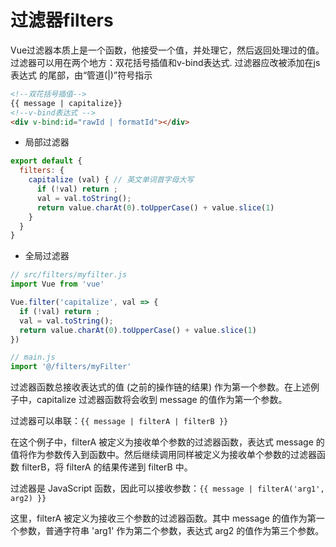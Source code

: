 # 过滤器filters

Vue过滤器本质上是一个函数，他接受一个值，并处理它，然后返回处理过的值。    
过滤器可以用在两个地方：双花括号插值和v-bind表达式. 过滤器应改被添加在js表达式
的尾部，由“管道(|)”符号指示

```html
<!--双花括号插值-->
{{ message | capitalize}}
<!--v-bind表达式 -->
<div v-bind:id="rawId | formatId"></div>
```
- 局部过滤器
```javascript
export default {
  filters: {
    capitalize (val) { // 英文单词首字母大写
      if (!val) return ;
      val = val.toString();
      return value.charAt(0).toUpperCase() + value.slice(1)
    }
  }
}
```
- 全局过滤器
```javascript
// src/filters/myfilter.js
import Vue from 'vue'

Vue.filter('capitalize', val => {
  if (!val) return ;
  val = val.toString();
  return value.charAt(0).toUpperCase() + value.slice(1)
})

// main.js
import '@/filters/myFilter'
```

过滤器函数总接收表达式的值 (之前的操作链的结果) 作为第一个参数。在上述例子中，capitalize 过滤器函数将会收到 message 的值作为第一个参数。

过滤器可以串联：`{{ message | filterA | filterB }}`  

在这个例子中，filterA 被定义为接收单个参数的过滤器函数，表达式 message 的值将作为参数传入到函数中。然后继续调用同样被定义为接收单个参数的过滤器函数 filterB，将 filterA 的结果传递到 filterB 中。

过滤器是 JavaScript 函数，因此可以接收参数：`{{ message | filterA('arg1', arg2) }}`

这里，filterA 被定义为接收三个参数的过滤器函数。其中 message 的值作为第一个参数，普通字符串 'arg1' 作为第二个参数，表达式 arg2 的值作为第三个参数。
